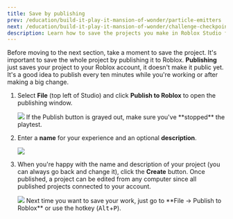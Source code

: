 ```yaml
---
title: Save by publishing
prev: /education/build-it-play-it-mansion-of-wonder/particle-emitters
next: /education/build-it-play-it-mansion-of-wonder/challenge-checkpoint
description: Learn how to save the projects you make in Roblox Studio for the Build it Play It Mansion of Wonders challenge.
---
```


Before moving to the next section, take a moment to save the project. It's important to save the whole project by publishing it to Roblox. **Publishing** just saves your project to your Roblox account, it doesn't make it public yet. It's a good idea to publish every ten minutes while you're working or after making a big change.

1. Select **File** (top left of Studio) and click **Publish to Roblox** to open the publishing window.

   <img src="../../assets/education/build-it-play-it-mansion-of-wonder/save-by-publishing/publish.png" />

   <Alert severity="info">
   If the Publish button is grayed out, make sure you've **stopped** the playtest.
   </Alert>

2. Enter a **name** for your experience and an optional **description**.

   <img src="../../assets/education/build-it-play-it-mansion-of-wonder/save-by-publishing/name-description.png" />

3. When you're happy with the name and description of your project (you can always go back and change it), click the **Create** button. Once published, a project can be edited from any computer since all published projects connected to your account.

   <img src="../../assets/education/build-it-play-it-mansion-of-wonder/save-by-publishing/save-desktop-mobile.png" />

   <Alert severity="info">
   Next time you want to save your work, just go to **File → Publish to Roblox** or use the hotkey (<kbd>Alt</kbd>+<kbd>P</kbd>).
   </Alert>
